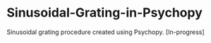 # Sinusoidal-Grating-in-Psychopy
Sinusoidal grating procedure created using Psychopy. [In-progress]
